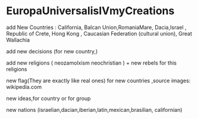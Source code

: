 # EuropaUniversalisIVmyCreations

add New Countries : California, Balcan Union,RomaniaMare, Dacia,Israel , Republic of Crete, Hong Kong , Caucasian Federation (cultural union), Great Wallachia

add new decisions (for new country,)

add new religions ( neozamolxism neochristian ) + new rebels for this religions

new flag(They are exactly like real ones) for new countries ,source images: wikipedia.com

new ideas,for country or for group

new nations (israelian,dacian,iberian,latin,mexican,brasilian, californian)